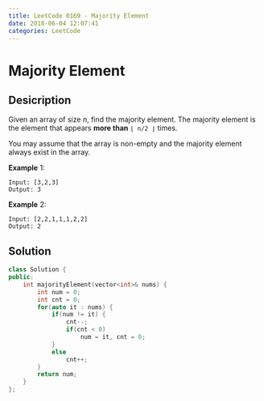 ```yaml
---
title: LeetCode 0169 - Majority Element
date: 2018-06-04 12:07:41
categories: LeetCode
---
```

# Majority Element

<!--more-->

## Desicription

Given an array of size *n*, find the majority element. The majority element is the element that appears **more than** `⌊ n/2 ⌋` times.

You may assume that the array is non-empty and the majority element always exist in the array.

**Example** 1:

```
Input: [3,2,3]
Output: 3
```

**Example** 2:

```
Input: [2,2,1,1,1,2,2]
Output: 2
```

## Solution

```cpp
class Solution {
public:
    int majorityElement(vector<int>& nums) {
        int num = 0;
        int cnt = 0;
        for(auto it : nums) {
            if(num != it) {
                cnt--;
                if(cnt < 0)
                    num = it, cnt = 0;
            }
            else
                cnt++;
        }
        return num;
    }
};
```